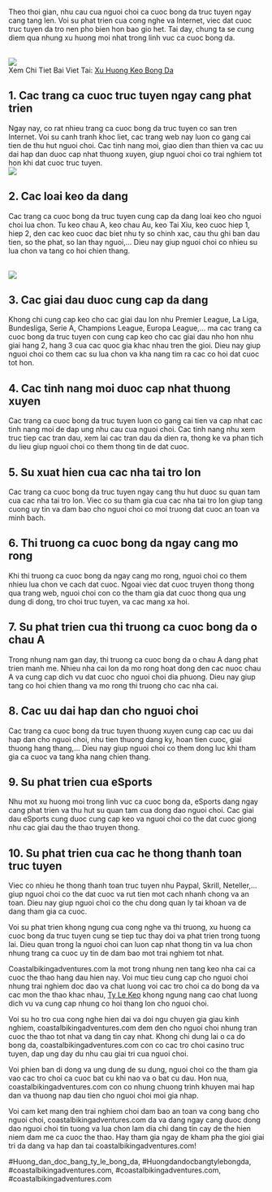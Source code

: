 <p>Theo thoi gian, nhu cau cua nguoi choi ca cuoc bong da truc tuyen ngay cang tang len. Voi su phat trien cua cong nghe va Internet, viec dat cuoc truc tuyen da tro nen pho bien hon bao gio het. Tai day, chung ta se cung diem qua nhung xu huong moi nhat trong linh vuc ca cuoc bong da.</p><br><img src="https://coastalbikingadventures.com/wp-content/uploads/2025/02/xu-huong-keo-bong-da-1.jpg"></br>
Xem Chi Tiet Bai Viet Tai: <a href="https://coastalbikingadventures.com/xu-huong-keo-bong-da/">Xu Huong Keo Bong Da</a><h2>1. Cac trang ca cuoc truc tuyen ngay cang phat trien</h2><p>Ngay nay, co rat nhieu trang ca cuoc bong da truc tuyen co san tren Internet. Voi su canh tranh khoc liet, cac trang web nay luon co gang cai tien de thu hut nguoi choi. Cac tinh nang moi, giao dien than thien va cac uu dai hap dan duoc cap nhat thuong xuyen, giup nguoi choi co trai nghiem tot hon khi dat cuoc truc tuyen.<br><img src="https://coastalbikingadventures.com/wp-content/uploads/2025/02/xu-huong-keo-bong-da-3.jpg"></br><h2>2. Cac loai keo da dang</h2><p>Cac trang ca cuoc bong da truc tuyen cung cap da dang loai keo cho nguoi choi lua chon. Tu keo chau A, keo chau Au, keo Tai Xiu, keo cuoc hiep 1, hiep 2, den cac keo cuoc dac biet nhu ty so chinh xac, cau thu ghi ban dau tien, so the phat, so lan thay nguoi,... Dieu nay giup nguoi choi co nhieu su lua chon va tang co hoi chien thang.</p><br><img src="https://coastalbikingadventures.com/wp-content/uploads/2025/02/keo-rung-1.jpg"></br><h2>3. Cac giai dau duoc cung cap da dang</h2><p>Khong chi cung cap keo cho cac giai dau lon nhu Premier League, La Liga, Bundesliga, Serie A, Champions League, Europa League,... ma cac trang ca cuoc bong da truc tuyen con cung cap keo cho cac giai dau nho hon nhu giai hang 2, hang 3 cua cac quoc gia khac nhau tren the gioi. Dieu nay giup nguoi choi co them cac su lua chon va kha nang tim ra cac co hoi dat cuoc tot hon.<h2>4. Cac tinh nang moi duoc cap nhat thuong xuyen</h2><p>Cac trang ca cuoc bong da truc tuyen luon co gang cai tien va cap nhat cac tinh nang moi de dap ung nhu cau cua nguoi choi. Cac tinh nang nhu xem truc tiep cac tran dau, xem lai cac tran dau da dien ra, thong ke va phan tich du lieu giup nguoi choi co them thong tin de dat cuoc.</p><h2>5. Su xuat hien cua cac nha tai tro lon</h2><p>Cac trang ca cuoc bong da truc tuyen ngay cang thu hut duoc su quan tam cua cac nha tai tro lon. Viec co su tham gia cua cac nha tai tro lon giup tang cuong uy tin va dam bao cho nguoi choi co moi truong dat cuoc an toan va minh bach.<h2>6. Thi truong ca cuoc bong da ngay cang mo rong</h2><p>Khi thi truong ca cuoc bong da ngay cang mo rong, nguoi choi co them nhieu lua chon ve cach dat cuoc. Ngoai viec dat cuoc truyen thong thong qua trang web, nguoi choi con co the tham gia dat cuoc thong qua ung dung di dong, tro choi truc tuyen, va cac mang xa hoi.</p><h2>7. Su phat trien cua thi truong ca cuoc bong da o chau A</h2><p>Trong nhung nam gan day, thi truong ca cuoc bong da o chau A dang phat trien manh me. Nhieu nha cai lon da mo rong hoat dong den cac nuoc chau A va cung cap dich vu dat cuoc cho nguoi choi dia phuong. Dieu nay giup tang co hoi chien thang va mo rong thi truong cho cac nha cai.</p><h2>8. Cac uu dai hap dan cho nguoi choi</h2><p>Cac trang ca cuoc bong da truc tuyen thuong xuyen cung cap cac uu dai hap dan cho nguoi choi, nhu tien thuong dang ky, hoan tien cuoc, giai thuong hang thang,... Dieu nay giup nguoi choi co them dong luc khi tham gia ca cuoc va tang kha nang chien thang.</p><h2>9. Su phat trien cua eSports</h2><p>Nhu mot xu huong moi trong linh vuc ca cuoc bong da, eSports dang ngay cang phat trien va thu hut su quan tam cua dong dao nguoi choi. Cac giai dau eSports cung duoc cung cap keo va nguoi choi co the dat cuoc giong nhu cac giai dau the thao truyen thong.</p><h2>10. Su phat trien cua cac he thong thanh toan truc tuyen</h2><p>Viec co nhieu he thong thanh toan truc tuyen nhu Paypal, Skrill, Neteller,... giup nguoi choi co the dat cuoc va rut tien mot cach nhanh chong va an toan. Dieu nay giup nguoi choi co the chu dong quan ly tai khoan va de dang tham gia ca cuoc.</p><p>Voi su phat trien khong ngung cua cong nghe va thi truong, xu huong ca cuoc bong da truc tuyen cung se tiep tuc thay doi va phat trien trong tuong lai. Dieu quan trong la nguoi choi can luon cap nhat thong tin va lua chon nhung trang ca cuoc uy tin de dam bao mot trai nghiem tot nhat.</p><p>Coastalbikingadventures.com la mot trong nhung nen tang keo nha cai ca cuoc the thao hang dau hien nay. Voi muc tieu cung cap cho nguoi choi nhung trai nghiem doc dao va chat luong voi cac tro choi ca do bong da va cac mon the thao khac nhau, <a href="https://coastalbikingadventures.com/">Ty Le Keo</a> khong ngung nang cao chat luong dich vu va cung cap nhung co hoi thang lon cho nguoi choi. 

Voi su ho tro cua cong nghe hien dai va doi ngu chuyen gia giau kinh nghiem, coastalbikingadventures.com dem den cho nguoi choi nhung tran cuoc the thao tot nhat va dang tin cay nhat. Khong chi dung lai o ca do bong da, coastalbikingadventures.com con co cac tro choi casino truc tuyen, dap ung day du nhu cau giai tri cua nguoi choi.

Voi phien ban di dong va ung dung de su dung, nguoi choi co the tham gia vao cac tro choi ca cuoc bat cu khi nao va o bat cu dau. Hon nua, coastalbikingadventures.com con co nhung chuong trinh khuyen mai hap dan va thuong nap dau tien cho nguoi choi moi gia nhap.

Voi cam ket mang den trai nghiem choi dam bao an toan va cong bang cho nguoi choi, coastalbikingadventures.com da va dang ngay cang duoc dong dao nguoi choi tin tuong va lua chon lam dia chi dang tin cay de the hien niem dam me ca cuoc the thao. Hay tham gia ngay de kham pha the gioi giai tri da dang va hap dan tai coastalbikingadventures.com!</p>
#Huong_dan_doc_bang_ty_le_bong_da, #Huongdandocbangtylebongda, #coastalbikingadventures.com, #coastalbikingadventures.com, #coastalbikingadventures.com
